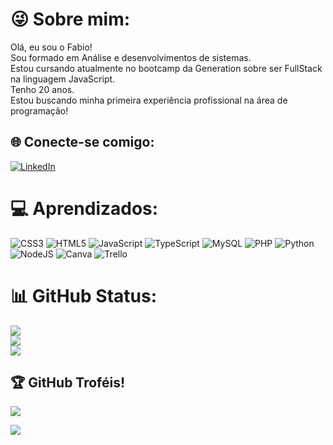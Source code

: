 # 😜 Sobre mim:
Olá, eu sou o Fabio!<br>Sou formado em Análise e desenvolvimentos de sistemas.<br>Estou cursando atualmente no bootcamp da Generation sobre ser FullStack na linguagem JavaScript.<br>Tenho 20 anos.<br>Estou buscando minha primeira experiência profissional na área de programação!


## 🌐 Conecte-se comigo:
[![LinkedIn](https://img.shields.io/badge/LinkedIn-%230077B5.svg?logo=linkedin&logoColor=white)](https://linkedin.com/in/https://www.linkedin.com/in/fabio-seripieri-687269240/) 

# 💻 Aprendizados:
![CSS3](https://img.shields.io/badge/css3-%231572B6.svg?style=for-the-badge&logo=css3&logoColor=white) ![HTML5](https://img.shields.io/badge/html5-%23E34F26.svg?style=for-the-badge&logo=html5&logoColor=white) ![JavaScript](https://img.shields.io/badge/javascript-%23323330.svg?style=for-the-badge&logo=javascript&logoColor=%23F7DF1E) ![TypeScript](https://img.shields.io/badge/typescript-%23007ACC.svg?style=for-the-badge&logo=typescript&logoColor=white) ![MySQL](https://img.shields.io/badge/mysql-4479A1.svg?style=for-the-badge&logo=mysql&logoColor=white) ![PHP](https://img.shields.io/badge/php-%23777BB4.svg?style=for-the-badge&logo=php&logoColor=white) ![Python](https://img.shields.io/badge/python-3670A0?style=for-the-badge&logo=python&logoColor=ffdd54) ![NodeJS](https://img.shields.io/badge/node.js-6DA55F?style=for-the-badge&logo=node.js&logoColor=white) ![Canva](https://img.shields.io/badge/Canva-%2300C4CC.svg?style=for-the-badge&logo=Canva&logoColor=white) ![Trello](https://img.shields.io/badge/Trello-%23026AA7.svg?style=for-the-badge&logo=Trello&logoColor=white)
# 📊 GitHub Status:
![](https://github-readme-stats.vercel.app/api?username=FabioJr295&theme=shadow_green&hide_border=false&include_all_commits=true&count_private=false)<br/>
![](https://github-readme-streak-stats.herokuapp.com/?user=FabioJr295&theme=shadow_green&hide_border=false)<br/>
![](https://github-readme-stats.vercel.app/api/top-langs/?username=FabioJr295&theme=shadow_green&hide_border=false&include_all_commits=true&count_private=false&layout=compact)

## 🏆 GitHub Troféis!
![](https://github-profile-trophy.vercel.app/?username=FabioJr295&theme=gruvbox&no-frame=false&no-bg=true&margin-w=4)

[![](https://visitcount.itsvg.in/api?id=FabioJr295&icon=0&color=1)](https://visitcount.itsvg.in)

<!-- Proudly created with GPRM ( https://gprm.itsvg.in ) -->

